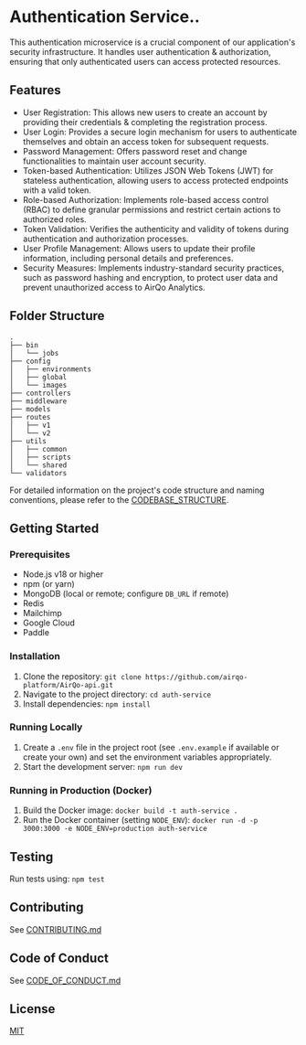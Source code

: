 # Authentication Service..

This authentication microservice is a crucial component of our application's security infrastructure. It handles user authentication & authorization, ensuring that only authenticated users can access protected resources.

## Features

- User Registration: This allows new users to create an account by providing their credentials & completing the registration process.
- User Login: Provides a secure login mechanism for users to authenticate themselves and obtain an access token for subsequent requests.
- Password Management: Offers password reset and change functionalities to maintain user account security.
- Token-based Authentication: Utilizes JSON Web Tokens (JWT) for stateless authentication, allowing users to access protected endpoints with a valid token.
- Role-based Authorization: Implements role-based access control (RBAC) to define granular permissions and restrict certain actions to authorized roles.
- Token Validation: Verifies the authenticity and validity of tokens during authentication and authorization processes.
- User Profile Management: Allows users to update their profile information, including personal details and preferences.
- Security Measures: Implements industry-standard security practices, such as password hashing and encryption, to protect user data and prevent unauthorized access to AirQo Analytics.

## Folder Structure

```
.
├── bin
│   └── jobs
├── config
│   ├── environments
│   ├── global
│   └── images
├── controllers
├── middleware
├── models
├── routes
│   ├── v1
│   └── v2
├── utils
│   ├── common
│   ├── scripts
│   └── shared
└── validators
```

For detailed information on the project's code structure and naming conventions, please refer to the [CODEBASE_STRUCTURE](CODEBASE_STRUCTURE.md).

## Getting Started

### Prerequisites

- Node.js v18 or higher
- npm (or yarn)
- MongoDB (local or remote; configure `DB_URL` if remote)
- Redis
- Mailchimp
- Google Cloud
- Paddle

### Installation

1.  Clone the repository: `git clone https://github.com/airqo-platform/AirQo-api.git`
2.  Navigate to the project directory: `cd auth-service`
3.  Install dependencies: `npm install`

### Running Locally

1.  Create a `.env` file in the project root (see `.env.example` if available or create your own) and set the environment variables appropriately.
2.  Start the development server: `npm run dev`

### Running in Production (Docker)

1.  Build the Docker image: `docker build -t auth-service .`
2.  Run the Docker container (setting `NODE_ENV`): `docker run -d -p 3000:3000 -e NODE_ENV=production auth-service`

## Testing

Run tests using: `npm test`

## Contributing

See [CONTRIBUTING.md](CONTRIBUTING.md)

## Code of Conduct

See [CODE_OF_CONDUCT.md](CODE_OF_CONDUCT.md)

## License

[MIT](LICENSE)
